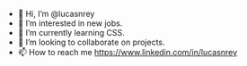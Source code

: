 - 👋 Hi, I’m @lucasnrey
- 👀 I’m interested in new jobs.
- 🌱 I’m currently learning CSS.
- 💞️ I’m looking to collaborate on projects.
- 📫 How to reach me https://www.linkedin.com/in/lucasnrey

<!---
lucasnrey/lucasnrey is a ✨ special ✨ repository because its `README.md` (this file) appears on your GitHub profile.
You can click the Preview link to take a look at your changes.
--->

